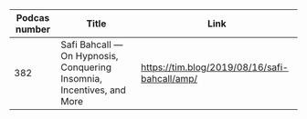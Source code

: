 
Podcas number | Title | Link |
--------------|-------|------|
382 | Safi Bahcall — On Hypnosis, Conquering Insomnia, Incentives, and More | https://tim.blog/2019/08/16/safi-bahcall/amp/
